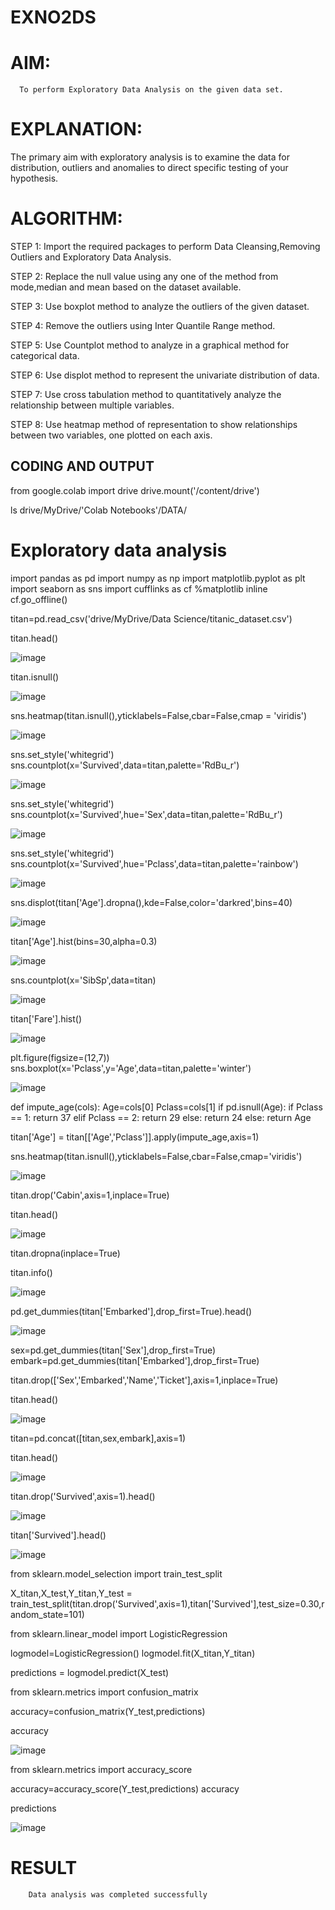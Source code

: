 # EXNO2DS
# AIM:
      To perform Exploratory Data Analysis on the given data set.
      
# EXPLANATION:
  The primary aim with exploratory analysis is to examine the data for distribution, outliers and anomalies to direct specific testing of your hypothesis.
  
# ALGORITHM:
STEP 1: Import the required packages to perform Data Cleansing,Removing Outliers and Exploratory Data Analysis.

STEP 2: Replace the null value using any one of the method from mode,median and mean based on the dataset available.

STEP 3: Use boxplot method to analyze the outliers of the given dataset.

STEP 4: Remove the outliers using Inter Quantile Range method.

STEP 5: Use Countplot method to analyze in a graphical method for categorical data.

STEP 6: Use displot method to represent the univariate distribution of data.

STEP 7: Use cross tabulation method to quantitatively analyze the relationship between multiple variables.

STEP 8: Use heatmap method of representation to show relationships between two variables, one plotted on each axis.

## CODING AND OUTPUT
from google.colab import drive
drive.mount('/content/drive')

ls drive/MyDrive/'Colab Notebooks'/DATA/

# **Exploratory data analysis**

import pandas as pd
import numpy as np
import matplotlib.pyplot as plt
import seaborn as sns
import cufflinks as cf
%matplotlib inline
cf.go_offline()

titan=pd.read_csv('drive/MyDrive/Data Science/titanic_dataset.csv')

titan.head()

![image](https://github.com/user-attachments/assets/1770b92f-689a-4220-8cbf-0bfd163c551b)

titan.isnull()

![image](https://github.com/user-attachments/assets/57ca1eb8-dccb-4a96-93f2-7563dcebd2b1)

sns.heatmap(titan.isnull(),yticklabels=False,cbar=False,cmap = 'viridis')

![image](https://github.com/user-attachments/assets/2079a56e-4257-4c03-8823-113bc00904cc)

sns.set_style('whitegrid')
sns.countplot(x='Survived',data=titan,palette='RdBu_r')

![image](https://github.com/user-attachments/assets/f55fe3f4-5d55-4d14-8b8a-5d2412ccac6b)

sns.set_style('whitegrid')
sns.countplot(x='Survived',hue='Sex',data=titan,palette='RdBu_r')

![image](https://github.com/user-attachments/assets/e219d497-3c3f-4d23-a710-9bf110fd8fe2)

sns.set_style('whitegrid')
sns.countplot(x='Survived',hue='Pclass',data=titan,palette='rainbow')

![image](https://github.com/user-attachments/assets/26ec2c9a-5594-4833-b92c-dd7730593c3d)

sns.displot(titan['Age'].dropna(),kde=False,color='darkred',bins=40)
 
![image](https://github.com/user-attachments/assets/a6ade468-b970-4c81-8f0e-5474c32a3732)


titan['Age'].hist(bins=30,alpha=0.3)

![image](https://github.com/user-attachments/assets/cf71bdaa-6043-4408-81ed-ffdd145017b7)

sns.countplot(x='SibSp',data=titan)
 
 ![image](https://github.com/user-attachments/assets/fdd0d843-f68a-4246-aa02-6ce2066b8d33)

titan['Fare'].hist()

![image](https://github.com/user-attachments/assets/54b36fa6-4f2c-4d5a-9a8a-bd891175c99e)

plt.figure(figsize=(12,7))
sns.boxplot(x='Pclass',y='Age',data=titan,palette='winter')

![image](https://github.com/user-attachments/assets/f895ba19-d181-4de8-a5d0-b43f3f02a9ee)

def impute_age(cols):
  Age=cols[0]
  Pclass=cols[1]
  if pd.isnull(Age):
    if Pclass == 1:
      return 37
    elif Pclass == 2:
      return 29
    else:
      return 24
  else:
    return Age

titan['Age'] = titan[['Age','Pclass']].apply(impute_age,axis=1)

sns.heatmap(titan.isnull(),yticklabels=False,cbar=False,cmap='viridis')

![image](https://github.com/user-attachments/assets/7223e7cb-9845-467c-8dc8-b116fe82cd0a)

titan.drop('Cabin',axis=1,inplace=True)

titan.head()

![image](https://github.com/user-attachments/assets/ce6683e7-d058-4e1d-9fe2-caadabc33cb1)

titan.dropna(inplace=True)

titan.info()

![image](https://github.com/user-attachments/assets/09caef8e-f3c3-4799-a1aa-10b60948ff1a)

pd.get_dummies(titan['Embarked'],drop_first=True).head()

![image](https://github.com/user-attachments/assets/ce2eae25-3ede-4a80-bcf7-84646cbcdcb5)

sex=pd.get_dummies(titan['Sex'],drop_first=True)
embark=pd.get_dummies(titan['Embarked'],drop_first=True)

titan.drop(['Sex','Embarked','Name','Ticket'],axis=1,inplace=True)

titan.head()

![image](https://github.com/user-attachments/assets/36c9344a-e30b-4606-a214-ac37250e47a1)

titan=pd.concat([titan,sex,embark],axis=1)

titan.head()

![image](https://github.com/user-attachments/assets/b1a51333-de58-445d-a159-da8136654045)

titan.drop('Survived',axis=1).head()

![image](https://github.com/user-attachments/assets/817860b9-1c6a-418b-955e-1d2e06b48bb7)

titan['Survived'].head()

![image](https://github.com/user-attachments/assets/ee6f7754-6b6f-4475-aff1-c6d4c3f313a4)

from sklearn.model_selection import train_test_split

X_titan,X_test,Y_titan,Y_test = train_test_split(titan.drop('Survived',axis=1),titan['Survived'],test_size=0.30,random_state=101)

from sklearn.linear_model import LogisticRegression

logmodel=LogisticRegression()
logmodel.fit(X_titan,Y_titan)

predictions = logmodel.predict(X_test)

from sklearn.metrics import confusion_matrix

accuracy=confusion_matrix(Y_test,predictions)

accuracy

![image](https://github.com/user-attachments/assets/2d746514-12f6-489c-baf0-85450aa5f6b4)

from sklearn.metrics import accuracy_score

accuracy=accuracy_score(Y_test,predictions)
accuracy

predictions

![image](https://github.com/user-attachments/assets/22329052-d469-49ce-9cd2-6a43766b0d96)

# RESULT
        Data analysis was completed successfully
